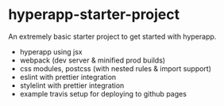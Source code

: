 # hyperapp-starter-project

An extremely basic starter project to get started with hyperapp.

* hyperapp using jsx
* webpack (dev server & minified prod builds)
* css modules, postcss (with nested rules & import support)
* eslint with prettier integration
* stylelint with prettier integration
* example travis setup for deploying to github pages
